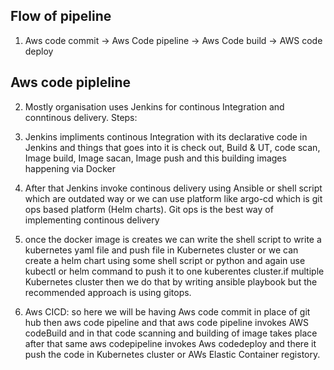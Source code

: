 
## Flow of pipeline

1. Aws code commit -> Aws Code pipeline -> Aws Code build -> AWS code deploy

## Aws code pipleline

2. Mostly organisation uses Jenkins for continous Integration and conntinous delivery.
Steps:
1. Jenkins impliments continous Integration with its declarative code in Jenkins and things that goes into it is check out, Build & UT, code scan, Image build, Image sacan, Image push and this building images happening via Docker
2. After that Jenkins invoke continous delivery using Ansible or shell script which are outdated way or we can use platform like argo-cd which is git ops based platform (Helm charts). Git ops is the best way of implementing continous delivery
3. once the docker image is creates we can write the shell script to write a kubernetes yaml file and push file in Kubernetes cluster or we can create a helm chart using some shell script or python and again use kubectl or helm command to push it to one kuberentes cluster.if multiple Kubernetes cluster then we do that by writing ansible playbook but the recommended approach is using gitops.

4. Aws CICD:
so here we will be having Aws code commit in place of git hub then aws code pipeline and that aws code pipeline invokes AWS codeBuild and in that code scanning and building of image takes place after that same aws codepipeline invokes Aws codedeploy and there it push the code in Kubernetes cluster or AWs Elastic Container registory.